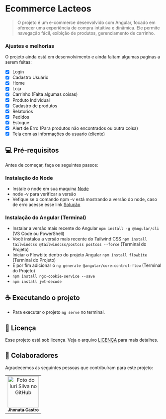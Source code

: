 # Ecommerce Lacteos 

> O projeto é um e-commerce desenvolvido com Angular, focado em oferecer uma experiência de compra intuitiva e dinâmica. Ele permite navegação fácil, exibição de produtos, gerenciamento de carrinho. 

### Ajustes e melhorias

O projeto ainda está em desenvolvimento e ainda faltam algumas paginas a serem feitas:

- [x] Login
- [x] Cadastro Usuário
- [x] Home
- [x] Loja
- [x] Carrinho (Falta algumas coisas)
- [x] Produto Individual
- [x] Cadastro de produtos
- [x] Relatorios
- [x] Pedidos
- [x] Estoque
- [x] Alert de Erro (Para produtos não encontrados ou outra coisa)
- [x] Tela com as informações do usuario (cliente)

## 💻 Pré-requisitos

Antes de começar, faça os seguintes passos:

### Instalação do Node
- Instale o node em sua maquina [Node](https://nodejs.org/en/download)
- node -v para verificar a versão
- Vefique se o comando npm -v está mostrando a versão do node, caso de erro acesse esse link [Solução](https://chatgpt.com/share/67b743c1-a9e0-800b-80a0-0f745c921efc)

### Instalação do Angular (Terminal)
- Instalar a versão mais recente do Angular `npm install -g @angular/cli` (VS Code ou PowerShell)
- Você instalou a versão mais recente do Tailwind CSS `npm install tailwindcss @tailwindcss/postcss postcss --force` (Terminal do Projeto)
- Iniciar o Flowbite dentro do projeto Angular `npm install flowbite` (Terminal do Projeto)
- E por fim adicionar o `ng generate @angular/core:control-flow` (Terminal do Projeto)
- `npm install ngx-cookie-service --save`
- `npm install jwt-decode`

## ☕ Executando o projeto
- Para executar o projeto `ng serve` no terminal.

## 📝 Licença

Esse projeto está sob licença. Veja o arquivo [LICENÇA](LICENSE.md) para mais detalhes.

## 🤝 Colaboradores

Agradecemos às seguintes pessoas que contribuíram para este projeto:

<table>
  <tr>
    <td align="center">
      <a href="https://github.com/JhonnyBCastro" title="defina o título do link">
        <img src="https://avatars.githubusercontent.com/u/166658525?v=4" width="100px;" alt="Foto do Iuri Silva no GitHub"/><br>
        <sub>
          <b>Jhonata Castro</b>
        </sub>
      </a>
    </td>
  </tr>
</table>
